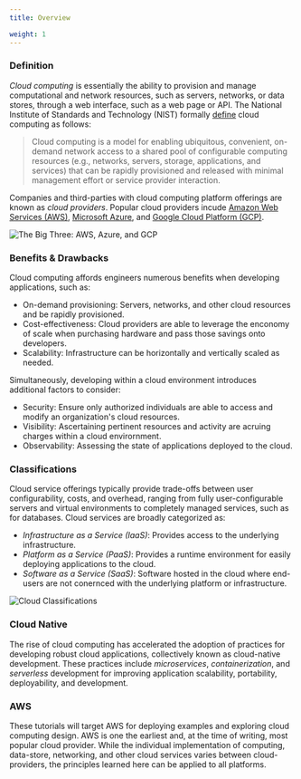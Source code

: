 ```yaml
---
title: Overview

weight: 1
---
```


### Definition

*Cloud computing* is essentially the ability to provision and manage computational and network resources, such as servers, networks, or data stores, through a web interface, such as a web page or API.  The National Institute of Standards and Technology (NIST) formally [define](https://csrc.nist.gov/publications/detail/sp/800-145/final) cloud computing as follows:

> Cloud computing is a model for enabling ubiquitous, convenient, on-demand network access to a shared pool of configurable computing resources (e.g., networks, servers, storage, applications, and services) that can be rapidly provisioned and released with minimal management effort or service provider interaction.

Companies and third-parties with cloud computing platform offerings are known as *cloud providers*. Popular cloud providers incude [Amazon Web Services (AWS)](https://aws.amazon.com/), [Microsoft Azure](https://azure.microsoft.com/en-us/), and [Google Cloud Platform (GCP)](https://cloud.google.com/).

![The Big Three: AWS, Azure, and GCP](/parrots/parrotnotfound.gif)

### Benefits & Drawbacks

Cloud computing affords engineers numerous benefits when developing applications, such as:
- On-demand provisioning: Servers, networks, and other cloud resources and be rapidly provisioned.
- Cost-effectiveness: Cloud providers are able to leverage the enconomy of scale when purchasing hardware and pass those savings onto developers.
- Scalability: Infrastructure can be horizontally and vertically scaled as needed.

Simultaneously, developing within a cloud environment introduces additional factors to consider:
- Security: Ensure only authorized individuals are able to access and modify an organization's cloud resources.
- Visibility: Ascertaining pertinent resources and activity are acruing charges within a cloud envirornment.
- Observability: Assessing the state of applications deployed to the cloud.

### Classifications

Cloud service offerings typically provide trade-offs between user configurability, costs, and overhead, ranging from fully user-configurable servers and virtual environments to completely managed services, such as for databases. Cloud services are broadly categorized as:
- _Infrastructure as a Service (IaaS)_: Provides access to the underlying infrastructure.
- _Platform as a Service (PaaS)_: Provides a runtime environment for easily deploying applications to the cloud.
- _Software as a Service (SaaS)_: Software hosted in the cloud where end-users are not conernced with the underlying platform or infrastructure.

![Cloud Classifications](/parrots/parrotnotfound.gif)

### Cloud Native

The rise of cloud computing has accelerated the adoption of practices for developing robust cloud applications, collectively known as cloud-native development. These practices include _microservices_, _containerization_, and _serverless_ development for improving application scalability, portability, deployability, and development.

### AWS

These tutorials will target AWS for deploying examples and exploring cloud computing design. AWS is one the earliest and, at the time of writing, most popular cloud provider. While the individual implementation of computing, data-store, networking, and other cloud services varies between cloud-providers, the principles learned here can be applied to all platforms.
